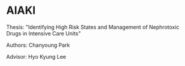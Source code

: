# AIAKI

Thesis: "Identifying High Risk States and Management of Nephrotoxic Drugs in Intensive Care Units"

Authors: Chanyoung Park

Advisor: Hyo Kyung Lee
